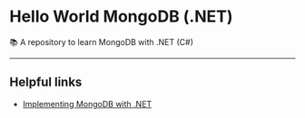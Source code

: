 # Hello World MongoDB (.NET)

📚 A repository to learn MongoDB with .NET (C#)

---
## Helpful links

- [Implementing MongoDB with .NET](https://medium.com/c-sharp-progarmming/implementing-mongodb-with-net-bbedcbb0caf4)
